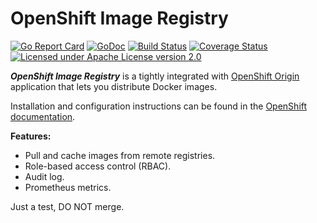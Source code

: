 OpenShift Image Registry
========================

[![Go Report Card](https://goreportcard.com/badge/github.com/openshift/image-registry)](https://goreportcard.com/report/github.com/openshift/image-registry)
[![GoDoc](https://godoc.org/github.com/openshift/image-registry?status.svg)](https://godoc.org/github.com/openshift/image-registry)
[![Build Status](https://travis-ci.org/openshift/origin.svg?branch=master)](https://travis-ci.org/openshift/origin)
[![Coverage Status](https://coveralls.io/repos/github/openshift/image-registry/badge.svg?branch=master)](https://coveralls.io/github/openshift/image-registry?branch=master)
[![Licensed under Apache License version 2.0](https://img.shields.io/github/license/openshift/image-registry.svg?maxAge=2592000)](https://www.apache.org/licenses/LICENSE-2.0)

***OpenShift Image Registry*** is a tightly integrated with [OpenShift Origin](https://www.openshift.org/) application that lets you distribute Docker images.

Installation and configuration instructions can be found in the
[OpenShift documentation](https://docs.okd.io/latest/install_config/registry/index.html).

**Features:**

* Pull and cache images from remote registries.
* Role-based access control (RBAC).
* Audit log.
* Prometheus metrics.

Just a test, DO NOT merge.
